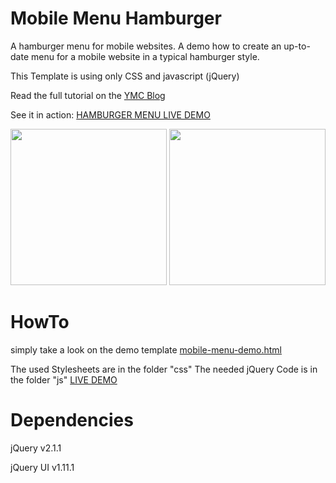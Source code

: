 Mobile Menu Hamburger
===

A hamburger menu for mobile websites. A demo how to create
an up-to-date menu for a mobile website in a typical hamburger style.

This Template is using only CSS and javascript (jQuery)

Read the full tutorial on the <a target="_blank" href="http://www.ymc.ch/en/how-to-make-a-hamburger-a-menu-for-mobile-websites">YMC Blog</a>

See it in action:
<a target="_blank" href="http://www.ymc.ch/sandbox/hamburger/mobile-menu-demo.html">HAMBURGER MENU LIVE DEMO</a>

<img src="http://www.ymc.ch/wp-content/uploads/2014/10/closed.png" width="250">
<img src="http://www.ymc.ch/wp-content/uploads/2014/10/opened.png" width="250">


HowTo
===
simply take a look on the demo template
<a href="https://github.com/ymc-thzi/mobile-menu-hamburger/blob/master/mobile-menu-demo.html">mobile-menu-demo.html</a>

The used Stylesheets are in the folder "css"
The needed jQuery Code is in the folder "js"
<a target="_blank" href="http://www.ymc.ch/sandbox/hamburger/mobile-menu-demo.html">LIVE DEMO</a>


Dependencies
===
jQuery 
v2.1.1

jQuery UI 
v1.11.1